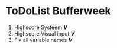 # ToDoList Bufferweek

1. Highscore Systeem **_V_**
1. Highscore Visual input **_V_**
1. Fix all variable names **_V_**
